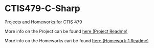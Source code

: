 # CTIS479-C-Sharp

Projects and Homeworks for CTIS 479

More info on the Project can be found [here (Project Readme)](https://github.com/omerwwazap/CTIS479-C-Sharp/tree/main/Project)

More info on the Homeworks can be found [here (Homework-1 Readme)](https://github.com/omerwwazap/CTIS479-C-Sharp/tree/main/Homework)

